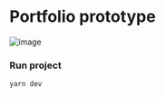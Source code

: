 # Portfolio prototype
![image](https://user-images.githubusercontent.com/37721806/175276067-9ef00f9d-572e-4575-a478-ec9a02394831.png)

### Run project
```bash 
yarn dev
```
